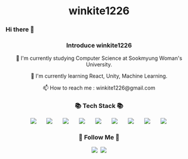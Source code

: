 <h1 align="center">winkite1226</h1>

### Hi there 👋

<h3 align="center">Introduce winkite1226</h3>
<div align="center">
  <p>🔭 I'm currently studying Computer Science at Sookmyung Woman's University.</p>
  <p>🌱 I'm currently learning React, Unity, Machine Learning.</p>
  <p>📫 How to reach me : winkite1226@gmail.com</p>
</div>

<h3 align="center">📚 Tech Stack 📚</h3>
<div align="center">
  <img src="https://img.shields.io/badge/C-A8B9CC?style=flat-square&logo=C&logoColor=white" style="height : auto; margin-left : 10px; margin-right : 10px;"/></a>&nbsp;
  <img src="https://img.shields.io/badge/C++-00599C?style=flat-square&logo=C++&logoColor=white" style="height : auto; margin-left : 10px; margin-right : 10px;"/></a>&nbsp;
  <img src="https://img.shields.io/badge/Python-3776AB?style=flat-square&logo=Python&logoColor=white" style="height : auto; margin-left : 10px; margin-right : 10px;"/></a>&nbsp;
  <img src="https://img.shields.io/badge/Java-007396?style=flat-square&logo=Java&logoColor=white" style="height : auto; margin-left : 10px; margin-right : 10px;"/></a>&nbsp;
  <img src="https://img.shields.io/badge/HTML5-E34F26?style=flat-square&logo=HTML5&logoColor=white" style="height : auto; margin-left : 10px; margin-right : 10px;"/></a>&nbsp;
  <img src="https://img.shields.io/badge/CSS3-1572B6?style=flat-square&logo=CSS3&logoColor=white" style="height : auto; margin-left : 10px; margin-right : 10px;"/></a>&nbsp;
  <img src="https://img.shields.io/badge/JavaScript-F7DF1E?style=flat-square&logo=JavaScript&logoColor=white" style="height : auto; margin-left : 10px; margin-right : 10px;"/></a>&nbsp;
  <img src="https://img.shields.io/badge/React-61DAFB?style=flat-square&logo=React&logoColor=white" style="height : auto; margin-left : 10px; margin-right : 10px;"/></a>&nbsp;
  <img src="https://img.shields.io/badge/MySQL-4479A1?style=flat-square&logo=MySQL&logoColor=white" style="height : auto; margin-left : 10px; margin-right : 10px;"/></a>&nbsp;
</div>
<h3 align="center">🌈 Follow Me 🌈</h3>
<div align="center">
  <a href="https://winkite1226.tistory.com/"><img src="https://img.shields.io/badge/Tech%20Blog-FF5722?style=flat-square&logo=Vimeo&logoColor=white&link=https://winkite1226.tistory.com/"/></a>&nbsp
  <a href="mailto:winkite1226@gmail.com"><img src="https://img.shields.io/badge/Gmail-d14836?style=flat-square&logo=Gmail&logoColor=white&link=winkite1226@gmail.com"/></a>
</div>
